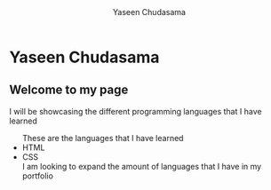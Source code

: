 <html>
  <body>
    <header>Yaseen Chudasama</header>
    <h1>Yaseen Chudasama</h1>
    <h2>Welcome to my page</h2>
    <p>I will be showcasing the different programming languages that I have learned</p>
    <p><ul>These are the languages that I have learned
          <li>HTML</li>
          <li>CSS</li>
          I am looking to expand the amount of languages that I have in my portfolio</ul></p>
   
  </body>
